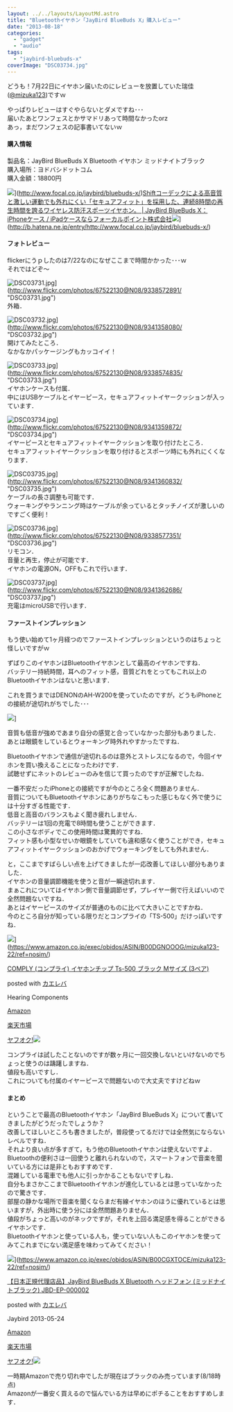 ```yaml
---
layout: ../../layouts/LayoutMd.astro
title: "Bluetoothイヤホン「JayBird BlueBuds X」購入レビュー"
date: "2013-08-18"
categories: 
  - "gadget"
  - "audio"
tags: 
  - "jaybird-bluebuds-x"
coverImage: "DSC03734.jpg"
---
```


どうも！7月22日にイヤホン届いたのにレビューを放置していた瑞佳([@mizuka123](https://twitter.com/mizuka123))ですｗ

やっぱりレビューはすぐやらないとダメですね･･･  
届いたあとワンフェスとかサマドリあって時間なかったorz  
あっ，まだワンフェスの記事書いてないｗ

#### 購入情報

製品名：JayBird BlueBuds X Bluetooth イヤホン ミッドナイトブラック  
購入場所：ヨドバシドットコム  
購入金額：18800円

![](http://capture.heartrails.com/150x130/shadow?http://www.focal.co.jp/jaybird/bluebuds-x/)](http://www.focal.co.jp/jaybird/bluebuds-x/)[Shiftコーデックによる高音質と激しい運動でも外れにくい「セキュアフィット」を採用した、連続8時間の再生時間を誇るワイヤレス防汗スポーツイヤホン。 | JayBird BlueBuds X：iPhoneケース / iPadケースならフォーカルポイント株式会社](http://www.focal.co.jp/jaybird/bluebuds-x/)![](http://b.hatena.ne.jp/entry/image/http://www.focal.co.jp/jaybird/bluebuds-x/)](http://b.hatena.ne.jp/entry/http://www.focal.co.jp/jaybird/bluebuds-x/)  
  

#### フォトレビュー

flickerにうｐしたのは7/22なのになぜここまで時間かかった･･･ｗ  
それではどぞ～

![DSC03731.jpg](/archive/images/9338572891_5363f514d5_b.jpg)](http://www.flickr.com/photos/67522130@N08/9338572891/ "DSC03731.jpg")  
外箱．

![DSC03732.jpg](/archive/images/9341358080_a5368a159f_b.jpg)](http://www.flickr.com/photos/67522130@N08/9341358080/ "DSC03732.jpg")  
開けてみたところ．  
なかなかパッケージングもカッコイイ！

![DSC03733.jpg](/archive/images/9338574835_ffa81ebc24_b.jpg)](http://www.flickr.com/photos/67522130@N08/9338574835/ "DSC03733.jpg")  
イヤホンケースも付属．  
中にはUSBケーブルとイヤーピース，セキュアフィットイヤークッションが入っています．

![DSC03734.jpg](/archive/images/9341359872_f9a47de892_b.jpg)](http://www.flickr.com/photos/67522130@N08/9341359872/ "DSC03734.jpg")  
イヤーピースとセキュアフィットイヤークッションを取り付けたところ．  
セキュアフィットイヤークッションを取り付けるとスポーツ時にも外れにくくなります．

![DSC03735.jpg](/archive/images/9341360832_3690a737a3_b.jpg)](http://www.flickr.com/photos/67522130@N08/9341360832/ "DSC03735.jpg")  
ケーブルの長さ調整も可能です．  
ウォーキングやランニング時はケーブルが余っているとタッチノイズが激しいのですごく便利！

![DSC03736.jpg](/archive/images/9338577351_dbcb96c08e_b.jpg)](http://www.flickr.com/photos/67522130@N08/9338577351/ "DSC03736.jpg")  
リモコン．  
音量と再生，停止が可能です．  
イヤホンの電源ON，OFFもこれで行います．

![DSC03737.jpg](/archive/images/9341362686_31aa7e2800_b.jpg)](http://www.flickr.com/photos/67522130@N08/9341362686/ "DSC03737.jpg")  
充電はmicroUSBで行います．

#### ファーストインプレッション

もう使い始めて1ヶ月経つのでファーストインプレッションというのはちょっと怪しいですがｗ

ずばりこのイヤホンはBluetoothイヤホンとして最高のイヤホンですね．  
バッテリー持続時間，耳へのフィット感，音質どれをとってもこれ以上のBluetoothイヤホンはないと思います．

これを買うまではDENONのAH-W200を使っていたのですが，どうもiPhoneとの接続が途切れがちでした･･･

![](http://capture.heartrails.com/150x130/shadow?//mizuka123.net/1065/)]  
  

音質も低音が強めであまり自分の感覚と合っていなかった部分もありました．  
あとは眼鏡をしているとウォーキング時外れやすかったですね．

Bluetoothイヤホンで通信が途切れるのは意外とストレスになるので，今回イヤホンを買い換えることになったわけです．  
試聴せずにネットのレビューのみを信じて買ったのですが正解でしたね．

一番不安だったiPhoneとの接続ですが今のところ全く問題ありません．  
音質についてもBluetoothイヤホンにありがちなこもった感じもなく外で使うには十分すぎる性能です．  
低音と高音のバランスもよく聞き疲れしません．  
バッテリーは1回の充電で8時間も使うことができます．  
この小さなボディでこの使用時間は驚異的ですね．  
フィット感も小型なせいか眼鏡をしていても違和感なく使うことができ，セキュアフィットイヤークッションのおかげでウォーキングをしても外れません．

と，ここまですばらしい点を上げてきましたが一応改善してほしい部分もありました．  
イヤホンの音量調節機能を使うと音が一瞬途切れます．  
まぁこれについてはイヤホン側で音量調節せず，プレイヤー側で行えばいいので全然問題ないですね．  
あとはイヤーピースのサイズが普通のものに比べて大きいことですかね．  
今のところ自分が知っている限りだとコンプライの「TS-500」だけっぽいですね．

![](/archive/images/41BolD0HHOL._SL160_.jpg)](https://www.amazon.co.jp/exec/obidos/ASIN/B00DGNOOOG/mizuka123-22/ref=nosim/)

[COMPLY (コンプライ) イヤホンチップ Ts-500 ブラック Mサイズ (3ペア)](https://www.amazon.co.jp/exec/obidos/ASIN/B00DGNOOOG/mizuka123-22/ref=nosim/)

posted with [カエレバ](http://kaereba.com)

Hearing Components

[Amazon](http://www.amazon.co.jp/gp/search?keywords=Ts-500&__mk_ja_JP=%83J%83%5E%83J%83i&tag=mizuka123-22 "アマゾン")

[楽天市場](http://hb.afl.rakuten.co.jp/hgc/032b53ee.4b34c5ee.0f4a541e.f440145e/?pc=http%3A%2F%2Fsearch.rakuten.co.jp%2Fsearch%2Fmall%2FTs-500%2F-%2Ff.1-p.1-s.1-sf.0-st.A-v.2%3Fx%3D0%26scid%3Daf_ich_link_urltxt%26m%3Dhttp%3A%2F%2Fm.rakuten.co.jp%2F "楽天市場")

[ヤフオク!![](//ad.jp.ap.valuecommerce.com/servlet/gifbanner?sid=3066752&pid=881990645)](//ck.jp.ap.valuecommerce.com/servlet/referral?sid=3066752&pid=881990645&vc_url=http%3A%2F%2Fauctions.search.yahoo.co.jp%2Fsearch%3Fvo%3D%26ve%3D%26auccat%3D0%26aucminprice%3D%26aucmaxprice%3D%26aucmin_bidorbuy_price%3D%26aucmax_bidorbuy_price%3D%26loc_cd%3D0%26abatch%3D0%26istatus%3D0%26filtered%3D1%26ei%3DUTF-8%26tab_ex%3Dcommerce%26va%3DTs-500 "ヤフオク!")

コンプライは試したことないのですが数ヶ月に一回交換しないといけないのでちょっと使うのは躊躇しますね．  
値段も高いですし．  
これについても付属のイヤーピースで問題ないので大丈夫ですけどねｗ

#### まとめ

ということで最高のBluetoothイヤホン「JayBird BlueBuds X」について書いてきましたがどうだったでしょうか？  
改善してほしいところも書きましたが，普段使ってるだけでは全然気にならないレベルですね．  
それより良い点が多すぎて，もう他のBluetoothイヤホンは使えないですよ．  
Bluetoothの便利さは一回使うと離れられないので，スマートフォンで音楽を聞いている方には是非ともおすすめです．  
混雑している電車でも他人に引っかかることもないですしね．  
自分もまさかここまでBluetoothイヤホンが進化しているとは思っていなかったので驚きです．  
部屋の静かな場所で音楽を聞くならまだ有線イヤホンのほうに優れているとは思いますが，外出時に使う分には全然問題ありません．  
値段がちょっと高いのがネックですが，それを上回る満足感を得ることができるイヤホンです．  
Bluetoothイヤホンと使っている人も，使っていない人もこのイヤホンを使ってみてこれまでにない満足感を味わってみてください！

![](/archive/images/31MsBN7js6L._SL160_.jpg)](https://www.amazon.co.jp/exec/obidos/ASIN/B00CGXTOCE/mizuka123-22/ref=nosim/)

[【日本正規代理店品】JayBird BlueBuds X Bluetooth ヘッドフォン (ミッドナイトブラック) JBD-EP-000002](https://www.amazon.co.jp/exec/obidos/ASIN/B00CGXTOCE/mizuka123-22/ref=nosim/)

posted with [カエレバ](http://kaereba.com)

Jaybird 2013-05-24

[Amazon](http://www.amazon.co.jp/gp/search?keywords=JayBird%20BlueBuds%20X%20Bluetooth&__mk_ja_JP=%83J%83%5E%83J%83i&tag=mizuka123-22 "アマゾン")

[楽天市場](http://hb.afl.rakuten.co.jp/hgc/032b53ee.4b34c5ee.0f4a541e.f440145e/?pc=http%3A%2F%2Fsearch.rakuten.co.jp%2Fsearch%2Fmall%2FJayBird%2520BlueBuds%2520X%2520Bluetooth%2F-%2Ff.1-p.1-s.1-sf.0-st.A-v.2%3Fx%3D0%26scid%3Daf_ich_link_urltxt%26m%3Dhttp%3A%2F%2Fm.rakuten.co.jp%2F "楽天市場")

[ヤフオク!![](//ad.jp.ap.valuecommerce.com/servlet/gifbanner?sid=3066752&pid=881990645)](//ck.jp.ap.valuecommerce.com/servlet/referral?sid=3066752&pid=881990645&vc_url=http%3A%2F%2Fauctions.search.yahoo.co.jp%2Fsearch%3Fvo%3D%26ve%3D%26auccat%3D0%26aucminprice%3D%26aucmaxprice%3D%26aucmin_bidorbuy_price%3D%26aucmax_bidorbuy_price%3D%26loc_cd%3D0%26abatch%3D0%26istatus%3D0%26filtered%3D1%26ei%3DUTF-8%26tab_ex%3Dcommerce%26va%3DJayBird%2520BlueBuds%2520X%2520Bluetooth "ヤフオク!")

一時期Amazonで売り切れ中でしたが現在はブラックのみ売っています(8/18時点)  
Amazonが一番安く買えるので悩んでいる方は早めにポチることをおすすめします．

